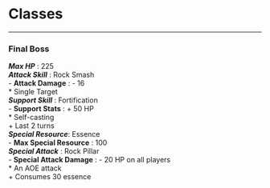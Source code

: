 # Classes 
-----
### Final Boss 
**_Max HP_** : 225    
**_Attack Skill_** : Rock Smash     
    - __Attack Damage__ : - 16     
    * Single Target      
**_Support Skill_** : Fortification    
    - __Support Stats__ : + 50 HP       
    * Self-casting     
    + Last 2 turns    
**_Special Resource_**: Essence   
    - __Max Special Resource__ : 100      
**_Special Attack_** : Rock Pillar    
    - __Special Attack Damage__ : - 20 HP on all players   
        * An AOE attack     
        + Consumes 30 essence    
